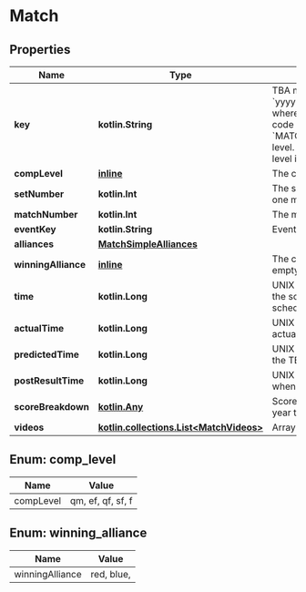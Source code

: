 
# Match

## Properties
Name | Type | Description | Notes
------------ | ------------- | ------------- | -------------
**key** | **kotlin.String** | TBA match key with the format &#x60;yyyy[EVENT_CODE]_[COMP_LEVEL]m[MATCH_NUMBER]&#x60;, where &#x60;yyyy&#x60; is the year, and &#x60;EVENT_CODE&#x60; is the event code of the event, &#x60;COMP_LEVEL&#x60; is (qm, ef, qf, sf, f), and &#x60;MATCH_NUMBER&#x60; is the match number in the competition level. A set number may be appended to the competition level if more than one match in required per set. | 
**compLevel** | [**inline**](#CompLevelEnum) | The competition level the match was played at. | 
**setNumber** | **kotlin.Int** | The set number in a series of matches where more than one match is required in the match series. | 
**matchNumber** | **kotlin.Int** | The match number of the match in the competition level. | 
**eventKey** | **kotlin.String** | Event key of the event the match was played at. | 
**alliances** | [**MatchSimpleAlliances**](MatchSimpleAlliances.md) |  |  [optional]
**winningAlliance** | [**inline**](#WinningAllianceEnum) | The color (red/blue) of the winning alliance. Will contain an empty string in the event of no winner, or a tie. |  [optional]
**time** | **kotlin.Long** | UNIX timestamp (seconds since 1-Jan-1970 00:00:00) of the scheduled match time, as taken from the published schedule. |  [optional]
**actualTime** | **kotlin.Long** | UNIX timestamp (seconds since 1-Jan-1970 00:00:00) of actual match start time. |  [optional]
**predictedTime** | **kotlin.Long** | UNIX timestamp (seconds since 1-Jan-1970 00:00:00) of the TBA predicted match start time. |  [optional]
**postResultTime** | **kotlin.Long** | UNIX timestamp (seconds since 1-Jan-1970 00:00:00) when the match result was posted. |  [optional]
**scoreBreakdown** | [**kotlin.Any**](.md) | Score breakdown for auto, teleop, etc. points. Varies from year to year. May be null. |  [optional]
**videos** | [**kotlin.collections.List&lt;MatchVideos&gt;**](MatchVideos.md) | Array of video objects associated with this match. |  [optional]


<a name="CompLevelEnum"></a>
## Enum: comp_level
Name | Value
---- | -----
compLevel | qm, ef, qf, sf, f


<a name="WinningAllianceEnum"></a>
## Enum: winning_alliance
Name | Value
---- | -----
winningAlliance | red, blue, 



